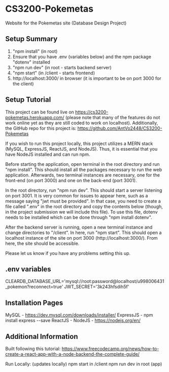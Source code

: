 # CS3200-Pokemetas
Website for the Pokemetas site (Database Design Project)

## Setup Summary
1. "npm install" (in root)
2. Ensure that you have .env (variables below) and the npm package "dotenv" installed
3. "npm run dev" (in root - starts backend server)
4. "npm start" (in /client - starts frontend)
5. http://localhost:3000/ in browser (it is important to be on port 3000 for the client)

## Setup Tutorial
This project can be found live on https://cs3200-pokemetas.herokuapp.com/ (please note that many of the features do not work online yet as they are still coded to work on localhost).
Additionally, the GitHub repo for this project is: https://github.com/AntVo2448/CS3200-Pokemetas

If you wish to run this project locally, this project utilizes a MERN stack (MySQL, ExpressJS, ReactJS, and NodeJS). Thus, it is essential that you have NodeJS installed and can run npm.

Before starting the application, open terminal in the root directory and run "npm install". This should install all the packages necessary to run the web application. Afterwards, two terminal instances are necessary, one for the front-end (on port 3000) and one on the back-end (port 3001).

In the root directory, run "npm run dev". This should start a server listening on port 3001. It is very common for issues to appear here, such as a message saying "jwt must be provided". In that case, you need to create a file called ".env" in the root directory and copy the contents below (though, in the project submission we will include this file). To use this file, dotenv needs to be installed which can be done through "npm install dotenv".

After the backend server is running, open a new terminal instance and change directories to "/client". In here, run "npm start". This should open a localhost instance of the site on port 3000 (http://localhost:3000/). From here, the site should be accessible.

Please let us know if you have any problems setting this up.

## .env variables
CLEARDB_DATABASE_URL='mysql://root:password@localhost/u998006431_pokemon?reconnect=true'
JWT_SECRET='3k243hfsdih5f'

## Installation Pages
MySQL - https://dev.mysql.com/downloads/installer/
ExpressJS - npm install express --save
ReactJS - 
NodeJS - https://nodejs.org/en/


## Additional Information

Built following this tutorial:
https://www.freecodecamp.org/news/how-to-create-a-react-app-with-a-node-backend-the-complete-guide/


Run Locally:
(updates locally)
npm start in /client
npm run dev in root (app)
